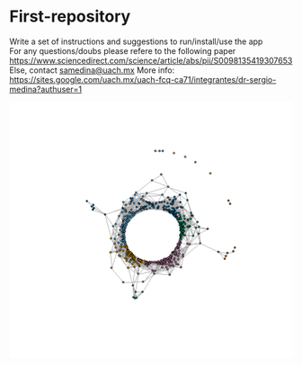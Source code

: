 # First-repository

Write a set of instructions and suggestions to run/install/use the app  
For any questions/doubs please refere to the following paper https://www.sciencedirect.com/science/article/abs/pii/S0098135419307653  
Else, contact samedina@uach.mx 
More info: https://sites.google.com/uach.mx/uach-fcq-ca71/integrantes/dr-sergio-medina?authuser=1  

![Modularity Network for Pearson=0.95](https://github.com/Sergio-Medina-Gonzalez/First-repository/blob/main/Pearson_0.97.png)

